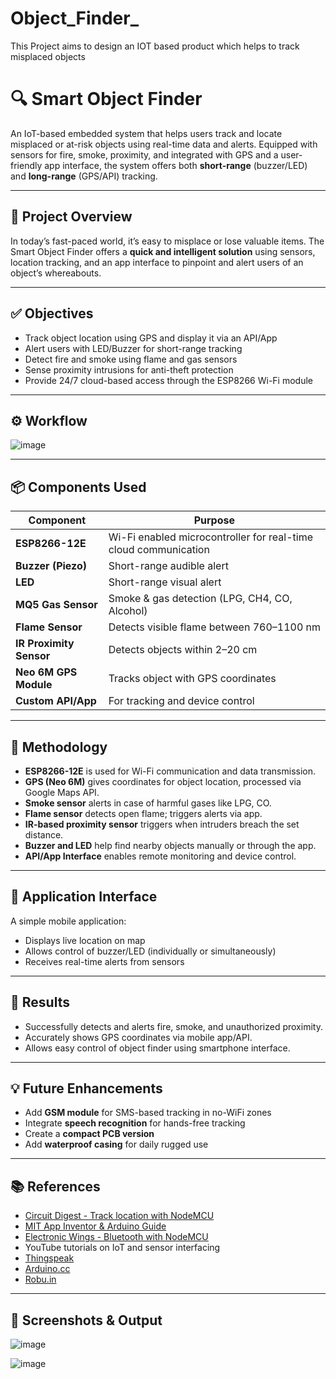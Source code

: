 # Object_Finder_
This Project aims to design an IOT based product which helps to track misplaced objects

# 🔍 Smart Object Finder

An IoT-based embedded system that helps users track and locate misplaced or at-risk objects using real-time data and alerts. Equipped with sensors for fire, smoke, proximity, and integrated with GPS and a user-friendly app interface, the system offers both **short-range** (buzzer/LED) and **long-range** (GPS/API) tracking.

---

## 🚀 Project Overview

In today’s fast-paced world, it’s easy to misplace or lose valuable items. The Smart Object Finder offers a **quick and intelligent solution** using sensors, location tracking, and an app interface to pinpoint and alert users of an object’s whereabouts.

---

## ✅ Objectives

- Track object location using GPS and display it via an API/App
- Alert users with LED/Buzzer for short-range tracking
- Detect fire and smoke using flame and gas sensors
- Sense proximity intrusions for anti-theft protection
- Provide 24/7 cloud-based access through the ESP8266 Wi-Fi module

---

## ⚙️ Workflow
![image](https://github.com/user-attachments/assets/03184651-e3a0-49c5-9e09-91ebf95ef841)


---

## 📦 Components Used

| Component            | Purpose |
|----------------------|---------|
| **ESP8266-12E**      | Wi-Fi enabled microcontroller for real-time cloud communication |
| **Buzzer (Piezo)**   | Short-range audible alert |
| **LED**              | Short-range visual alert |
| **MQ5 Gas Sensor**   | Smoke & gas detection (LPG, CH4, CO, Alcohol) |
| **Flame Sensor**     | Detects visible flame between 760–1100 nm |
| **IR Proximity Sensor** | Detects objects within 2–20 cm |
| **Neo 6M GPS Module**| Tracks object with GPS coordinates |
| **Custom API/App**   | For tracking and device control |

---

## 🔧 Methodology

- **ESP8266-12E** is used for Wi-Fi communication and data transmission.  
- **GPS (Neo 6M)** gives coordinates for object location, processed via Google Maps API.  
- **Smoke sensor** alerts in case of harmful gases like LPG, CO.  
- **Flame sensor** detects open flame; triggers alerts via app.  
- **IR-based proximity sensor** triggers when intruders breach the set distance.  
- **Buzzer and LED** help find nearby objects manually or through the app.  
- **API/App Interface** enables remote monitoring and device control.  

---

## 📲 Application Interface

A simple mobile application:
- Displays live location on map  
- Allows control of buzzer/LED (individually or simultaneously)  
- Receives real-time alerts from sensors  

---

## 📍 Results

- Successfully detects and alerts fire, smoke, and unauthorized proximity.  
- Accurately shows GPS coordinates via mobile app/API.  
- Allows easy control of object finder using smartphone interface.  

---

## 💡 Future Enhancements

- Add **GSM module** for SMS-based tracking in no-WiFi zones  
- Integrate **speech recognition** for hands-free tracking  
- Create a **compact PCB version**  
- Add **waterproof casing** for daily rugged use  

---

## 📚 References

- [Circuit Digest - Track location with NodeMCU](https://circuitdigest.com/microcontroller-projects/how-to-track-location-with-nodemcu-using-google-map-api)  
- [MIT App Inventor & Arduino Guide](https://community.element14.com/members-area/personalblogs/b/blog/posts/mit-app-inventor-and-arduino-part-2---send-data-from-arduino-to-android-and-display)  
- [Electronic Wings - Bluetooth with NodeMCU](https://www.electronicwings.com/nodemcu/hc-05-bluetooth-module-interfacing-with-nodemcu)  
- YouTube tutorials on IoT and sensor interfacing  
- [Thingspeak](https://thingspeak.com)  
- [Arduino.cc](https://www.arduino.cc)  
- [Robu.in](https://www.robu.in)  

---

## 📸 Screenshots & Output
![image](https://github.com/user-attachments/assets/4febfff4-b6ab-41a5-9030-52686f38882b)

![image](https://github.com/user-attachments/assets/91685b7e-7584-49a4-943e-8471c1bfa309)


